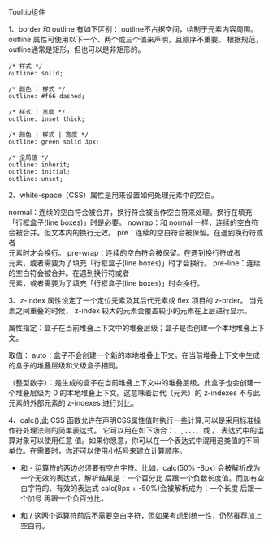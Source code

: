 Tooltip组件

1、border 和 outline
有如下区别：
outline不占据空间，绘制于元素内容周围。
outline 属性可使用以下一个、两个或三个值来声明，且顺序不重要。
根据规范，outline通常是矩形，但也可以是非矩形的。
```
/* 样式 */
outline: solid;

/* 颜色 | 样式 */
outline: #f66 dashed;

/* 样式 | 宽度 */
outline: inset thick;

/* 颜色 | 样式 | 宽度 */
outline: green solid 3px;

/* 全局值 */
outline: inherit;
outline: initial;
outline: unset;
```

2、white-space（CSS）属性是用来设置如何处理元素中的空白。

normal：连续的空白符会被合并，换行符会被当作空白符来处理。换行在填充「行框盒子(line boxes)」时是必要。
nowrap：和 normal 一样，连续的空白符会被合并。但文本内的换行无效。
pre：连续的空白符会被保留。在遇到换行符或者<br>元素时才会换行。 
pre-wrap：连续的空白符会被保留。在遇到换行符或者<br>元素，或者需要为了填充「行框盒子(line boxes)」时才会换行。
pre-line：连续的空白符会被合并。在遇到换行符或者<br>元素，或者需要为了填充「行框盒子(line boxes)」时会换行。

3、z-index 属性设定了一个定位元素及其后代元素或 flex 项目的 z-order。 
当元素之间重叠的时候， z-index 较大的元素会覆盖较小的元素在上层进行显示。

属性指定：盒子在当前堆叠上下文中的堆叠层级；盒子是否创建一个本地堆叠上下文。

取值：
auto：盒子不会创建一个新的本地堆叠上下文。在当前堆叠上下文中生成的盒子的堆叠层级和父级盒子相同。

<integer>（整型数字）：是生成的盒子在当前堆叠上下文中的堆叠层级。此盒子也会创建一个堆叠层级为 0 的本地堆叠上下文。这意味着后代（元素）的 z-indexes 不与此元素的外部元素的 z-indexes 进行对比。


4、calc(),此 CSS 函数允许在声明CSS属性值时执行一些计算,可以是采用标准操作符处理法则的简单表达式。
它可以用在如下场合：<length>、<frequency>, <angle>、<time>、<percentage>、<number>、或 <integer>。
表达式中的运算对象可以使用任意 <length> 值。如果你愿意，你可以在一个表达式中混用这类值的不同单位。在需要时，你还可以使用小括号来建立计算顺序。
+ 和 - 运算符的两边必须要有空白字符。比如，calc(50% -8px) 会被解析成为一个无效的表达式，解析结果是：一个百分比 后跟一个负数长度值。而加有空白字符的、有效的表达式 calc(8px + -50%)会被解析成为：一个长度 后跟一个加号 再跟一个负百分比。
* 和 / 这两个运算符前后不需要空白字符，但如果考虑到统一性，仍然推荐加上空白符。

